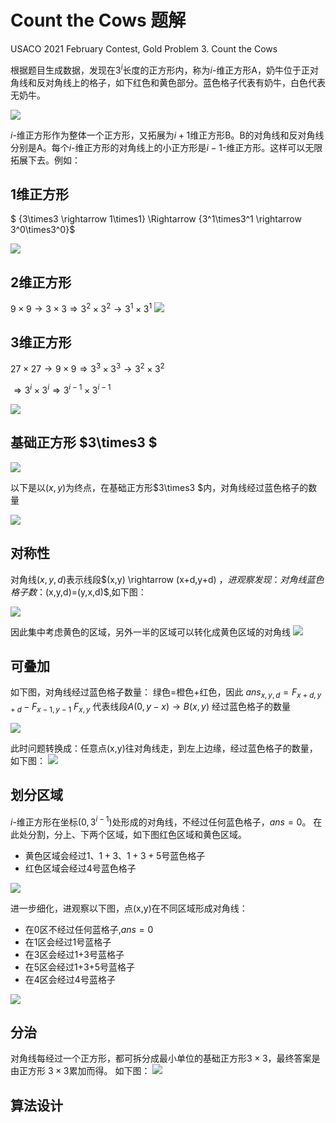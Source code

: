 # Count the Cows 题解
USACO 2021 February Contest, Gold
Problem 3. Count the Cows

根据题目生成数据，发现在$3^i$长度的正方形内，称为$i$-维正方形A，奶牛位于正对角线和反对角线上的格子，如下红色和黄色部分。蓝色格子代表有奶牛，白色代表无奶牛。

<img src="images/0.png"/>

$i$-维正方形作为整体一个正方形，又拓展为$i+1$维正方形B。B的对角线和反对角线分别是A。每个$i$-维正方形的对角线上的小正方形是$i-1$-维正方形。这样可以无限拓展下去。例如：

## 1维正方形
$ {3\times3 \rightarrow 1\times1} \Rightarrow {3^1\times3^1 \rightarrow 3^0\times3^0}$


<img src="images/1.png"/>

## 2维正方形
$9\times9 \rightarrow 3\times3 \Rightarrow 3^2\times3^2 \rightarrow 3^1\times3^1$
<img src="images/2.png"/>

## 3维正方形
$27\times27 \rightarrow 9\times9 \Rightarrow 3^3\times3^3 \rightarrow 3^2\times3^2$

$\Rightarrow 3^i \times 3^i \Rightarrow 3^{i-1} \times 3^{i-1}$

<img src="images/3.png"/>

## 基础正方形 $3\times3 $

<img src="images/4.png"/>

以下是以$(x,y)$为终点，在基础正方形$3\times3 $内，对角线经过蓝色格子的数量

<img src="images/5.png"/>

## 对称性

对角线$(x,y,d)$表示线段$(x,y) \rightarrow (x+d,y+d) $，进观察发现：对角线蓝色格子数：$(x,y,d)=(y,x,d)$,如下图：

<img src="images/6.png"/>

因此集中考虑黄色的区域，另外一半的区域可以转化成黄色区域的对角线
<img src="images/7.png"/>

## 可叠加

如下图，对角线经过蓝色格子数量： 绿色$=$橙色$+$红色，因此
$ans_{x,y,d}=F_{x+d,y+d} - F_{x-1,y-1}$
$F_{x,y}$ 代表线段$A(0,y-x) \rightarrow B(x,y)$ 经过蓝色格子的数量

<img src="images/8.png"/>

此时问题转换成：任意点(x,y)往对角线走，到左上边缘，经过蓝色格子的数量，如下图：
<img src="images/9.png"/>

## 划分区域
$i$-维正方形在坐标$(0,3^{i-1})$处形成的对角线，不经过任何蓝色格子，$ans=0$。
在此处分割，分上、下两个区域，如下图红色区域和黄色区域。
- 黄色区域会经过$1$、$1+3$、$1+3+5$号蓝色格子
- 红色区域会经过$4$号蓝色格子
<img src="images/11.png"/>

进一步细化，进观察以下图，点(x,y)在不同区域形成对角线：
- 在0区不经过任何蓝格子,$ans=0$
- 在1区会经过1号蓝格子
- 在3区会经过1+3号蓝格子
- 在5区会经过1+3+5号蓝格子
- 在4区会经过4号蓝格子
<img src="images/12.png"/>


## 分治
对角线每经过一个正方形，都可拆分成最小单位的基础正方形$3\times3$，最终答案是由正方形 $3\times3$累加而得。
如下图：
<img src="images/13.png"/>


## 算法设计
